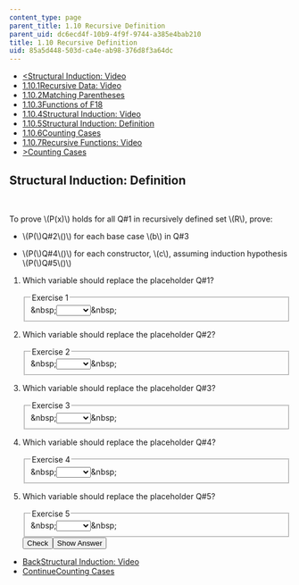 ```yaml
---
content_type: page
parent_title: 1.10 Recursive Definition
parent_uid: dc6ecd4f-10b9-4f9f-9744-a385e4bab210
title: 1.10 Recursive Definition
uid: 85a5d448-503d-ca4e-ab98-376d8f3a64dc
---
```

<ul class="navigation pagination"><li id="top_bck_btn"><a href='/courses/electrical-engineering-and-computer-science/6-042j-mathematics-for-computer-science-spring-2015/proofs/recursive-definition/structural-induction-video';><<span>Structural Induction: Video</span></a></li><li id="flp_btn_1" ><a href='/courses/electrical-engineering-and-computer-science/6-042j-mathematics-for-computer-science-spring-2015/proofs/recursive-definition'>1.10.1<span>Recursive Data: Video</span></a></li><li id="flp_btn_2" ><a href='/courses/electrical-engineering-and-computer-science/6-042j-mathematics-for-computer-science-spring-2015/proofs/recursive-definition/matching-parentheses'>1.10.2<span>Matching Parentheses</span></a></li><li id="flp_btn_3" ><a href='/courses/electrical-engineering-and-computer-science/6-042j-mathematics-for-computer-science-spring-2015/proofs/recursive-definition/functions-of-f18'>1.10.3<span>Functions of F18</span></a></li><li id="flp_btn_4" ><a href='/courses/electrical-engineering-and-computer-science/6-042j-mathematics-for-computer-science-spring-2015/proofs/recursive-definition/structural-induction-video'>1.10.4<span>Structural Induction: Video</span></a></li><li id="flp_btn_5" class="button_selected"><a href='/courses/electrical-engineering-and-computer-science/6-042j-mathematics-for-computer-science-spring-2015/proofs/recursive-definition/structural-induction-definition'>1.10.5<span>Structural Induction: Definition</span></a></li><li id="flp_btn_6" ><a href='/courses/electrical-engineering-and-computer-science/6-042j-mathematics-for-computer-science-spring-2015/proofs/recursive-definition/counting-cases'>1.10.6<span>Counting Cases</span></a></li><li id="flp_btn_7" ><a href='/courses/electrical-engineering-and-computer-science/6-042j-mathematics-for-computer-science-spring-2015/proofs/recursive-definition/recursive-functions-video'>1.10.7<span>Recursive Functions: Video</span></a></li><li id="top_continue_btn"><a href='/courses/electrical-engineering-and-computer-science/6-042j-mathematics-for-computer-science-spring-2015/proofs/recursive-definition/counting-cases';>><span>Counting Cases</span></a></li></ul><h2 class="subhead">Structural Induction: Definition</h2><div class="self_assessment">
<br display_name="Structural Induction: Definition" url_name="Structural_Induction_Definition_1" />
<p display_name="Structural Induction: Definition" url_name="Structural_Induction_Definition_2">To prove \(P(x)\) holds for all Q#1 in recursively defined set \(R\), prove:  </p>
<p display_name="Structural Induction: Definition" url_name="Structural_Induction_Definition_3">
<ul>
<li>
<p>\(P(\)Q#2\()\) for each base case \(b\) in Q#3</p>
</li>
<li>
<p>\(P(\)Q#4\()\) for each constructor, \(c\), assuming induction hypothesis \(P(\)Q#5\()\)</p>
</li>
</ul>
</p>
<ol display_name="Structural Induction: Definition" url_name="Structural_Induction_Definition_4">
<li>
<div id="Q1_div" class="problem_question"><p>Which variable should replace the placeholder Q#1?</p><fieldset><legend class="visually-hidden">Exercise 1</legend><div class="choice"><label id="Q1_label"><span id="Q1_aria_status" tabindex="-1" class="visually-hidden">&amp;nbsp;</span><select onchange="numericTypedOrDropDownSelected(1)" id="Q1_select" class="problem_text_input"><option correct="false"></option><option correct="false">\(b\)</option><option correct="false">\(b(x)\)</option><option correct="false">\(c\)</option><option correct="false">\(c(x)\)</option><option correct="false">\(R\)</option><option correct="true">\(x\)</option></select><span style="display:none;" id="Q1_ans_span" tabindex="-1">  \(x\)</span><span id="Q1_normal_status" class="nostatus" aria-hidden="true">&amp;nbsp;</span></label></div></fieldset></div></li><li>
<div id="Q2_div" class="problem_question"><p>Which variable should replace the placeholder Q#2?</p><fieldset><legend class="visually-hidden">Exercise 2</legend><div class="choice"><label id="Q2_label"><span id="Q2_aria_status" tabindex="-1" class="visually-hidden">&amp;nbsp;</span><select onchange="numericTypedOrDropDownSelected(2)" id="Q2_select" class="problem_text_input"><option correct="false"></option><option correct="true">\(b\)</option><option correct="false">\(b(x)\)</option><option correct="false">\(c\)</option><option correct="false">\(c(x)\)</option><option correct="false">\(R\)</option><option correct="false">\(x\)</option></select><span style="display:none;" id="Q2_ans_span" tabindex="-1">  \(b\)</span><span id="Q2_normal_status" class="nostatus" aria-hidden="true">&amp;nbsp;</span></label></div></fieldset></div></li>
<li>
<div id="Q3_div" class="problem_question"><p>Which variable should replace the placeholder Q#3?</p><fieldset><legend class="visually-hidden">Exercise 3</legend><div class="choice"><label id="Q3_label"><span id="Q3_aria_status" tabindex="-1" class="visually-hidden">&amp;nbsp;</span><select onchange="numericTypedOrDropDownSelected(3)" id="Q3_select" class="problem_text_input"><option correct="false"></option><option correct="false">\(b\)</option><option correct="false">\(b(x)\)</option><option correct="false">\(c\)</option><option correct="false">\(c(x)\)</option><option correct="true">\(R\)</option><option correct="false">\(x\)</option></select><span style="display:none;" id="Q3_ans_span" tabindex="-1">  \(R\)</span><span id="Q3_normal_status" class="nostatus" aria-hidden="true">&amp;nbsp;</span></label></div></fieldset></div></li>
<li>
<div id="Q4_div" class="problem_question"><p>Which variable should replace the placeholder Q#4?</p><fieldset><legend class="visually-hidden">Exercise 4</legend><div class="choice"><label id="Q4_label"><span id="Q4_aria_status" tabindex="-1" class="visually-hidden">&amp;nbsp;</span><select onchange="numericTypedOrDropDownSelected(4)" id="Q4_select" class="problem_text_input"><option correct="false"></option><option correct="false">\(b\)</option><option correct="false">\(b(x)\)</option><option correct="false">\(c\)</option><option correct="true">\(c(x)\)</option><option correct="false">\(R\)</option><option correct="false">\(x\)</option></select><span style="display:none;" id="Q4_ans_span" tabindex="-1">  \(c(x)\)</span><span id="Q4_normal_status" class="nostatus" aria-hidden="true">&amp;nbsp;</span></label></div></fieldset></div></li>
<li>
<div id="Q5_div" class="problem_question"><p>Which variable should replace the placeholder Q#5?</p><fieldset><legend class="visually-hidden">Exercise 5</legend><div class="choice"><label id="Q5_label"><span id="Q5_aria_status" tabindex="-1" class="visually-hidden">&amp;nbsp;</span><select onchange="numericTypedOrDropDownSelected(5)" id="Q5_select" class="problem_text_input"><option correct="false"></option><option correct="false">\(b\)</option><option correct="false">\(b(x)\)</option><option correct="false">\(c\)</option><option correct="false">\(c(x)\)</option><option correct="false">\(R\)</option><option correct="true">\(x\)</option></select><span style="display:none;" id="Q5_ans_span" tabindex="-1">  \(x\)</span><span id="Q5_normal_status" class="nostatus" aria-hidden="true">&amp;nbsp;</span></label></div></fieldset></div><div class="action"><button id="Q1_button" onclick="checkAnswer({1: 'optionresponse', 2: 'optionresponse', 3: 'optionresponse', 4: 'optionresponse', 5: 'optionresponse'})" class="problem_mo_button">Check</button><button id="Q1_button_show" onclick="showHideSolution({1: 'optionresponse', 2: 'optionresponse', 3: 'optionresponse', 4: 'optionresponse', 5: 'optionresponse'}, 1, [])" class="problem_mo_button">Show Answer</button></div></li>

</ol>
</div><ul class="navigation progress"><li id="bck_btn"><a href='/courses/electrical-engineering-and-computer-science/6-042j-mathematics-for-computer-science-spring-2015/proofs/recursive-definition/structural-induction-video';>Back<span>Structural Induction: Video</span></a></li><li id="continue_btn"><a href='/courses/electrical-engineering-and-computer-science/6-042j-mathematics-for-computer-science-spring-2015/proofs/recursive-definition/counting-cases';>Continue<span>Counting Cases</span></a></li></ul>